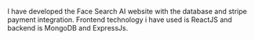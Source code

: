 I have developed the Face Search AI website with the database and stripe payment integration. Frontend technology i have used is ReactJS and backend is MongoDB and ExpressJs.

